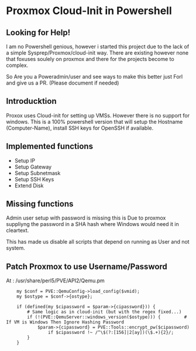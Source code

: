 # Proxmox Cloud-Init in Powershell

## Looking for Help!
I am no Powershell genious, however i started this project due to the lack of a simple Sysprep/Proxmox/cloud-init way. There are existing however none that foxuses soulely on proxmox and there for the projects become to complex.

So Are you a Poweradmin/user and see ways to make this better just Forl and give us a PR. (Please document if needed)

## Introducktion
Proxox uses Cloud-init for setting up VMSs. However there is no support for windows.
This is a 100% powershell version that will setup the Hostname (Computer-Name), install SSH keys for OpenSSH if available.

## Implemented functions
* Setup IP
* Setup Gateway
* Setup Subnetmask
* Setup SSH Keys
* Extend Disk

## Missing functions
Admin user setup with password is missing this is Due to proxmox suppliyng the password in a SHA hash where Windows would need it in cleartext.

This has made us disable all scripts that depend on running as User and not system.


## Patch Proxmox to use Username/Password
At : /usr/share/perl5/PVE/API2/Qemu.pm

```
    my $conf = PVE::QemuConfig->load_config($vmid);
    my $ostype = $conf->{ostype};

    if (defined(my $cipassword = $param->{cipassword})) {
        # Same logic as in cloud-init (but with the regex fixed...)
        if (!(PVE::QemuServer::windows_version($ostype))) {         #  If VM is Windows Then Ignore Hashing Password
            $param->{cipassword} = PVE::Tools::encrypt_pw($cipassword)
                if $cipassword !~ /^\$(?:[156]|2[ay])(\$.+){2}/;
        }    
    } 
```
